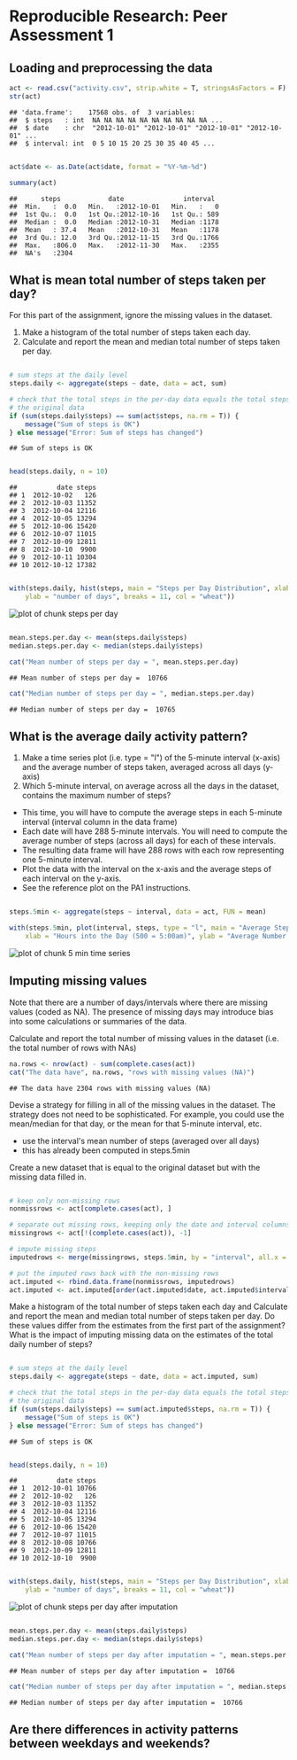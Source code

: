 # Reproducible Research: Peer Assessment 1


## Loading and preprocessing the data


```r
act <- read.csv("activity.csv", strip.white = T, stringsAsFactors = F)
str(act)
```

```
## 'data.frame':	17568 obs. of  3 variables:
##  $ steps   : int  NA NA NA NA NA NA NA NA NA NA ...
##  $ date    : chr  "2012-10-01" "2012-10-01" "2012-10-01" "2012-10-01" ...
##  $ interval: int  0 5 10 15 20 25 30 35 40 45 ...
```

```r

act$date <- as.Date(act$date, format = "%Y-%m-%d")

summary(act)
```

```
##      steps            date               interval   
##  Min.   :  0.0   Min.   :2012-10-01   Min.   :   0  
##  1st Qu.:  0.0   1st Qu.:2012-10-16   1st Qu.: 589  
##  Median :  0.0   Median :2012-10-31   Median :1178  
##  Mean   : 37.4   Mean   :2012-10-31   Mean   :1178  
##  3rd Qu.: 12.0   3rd Qu.:2012-11-15   3rd Qu.:1766  
##  Max.   :806.0   Max.   :2012-11-30   Max.   :2355  
##  NA's   :2304
```



## What is mean total number of steps taken per day?

For this part of the assignment, ignore the missing values in the dataset.  
1. Make a histogram of the total number of steps taken each day.  
1. Calculate and report the mean and median total number of steps taken per day.  

```r

# sum steps at the daily level
steps.daily <- aggregate(steps ~ date, data = act, sum)

# check that the total steps in the per-day data equals the total steps in
# the original data
if (sum(steps.daily$steps) == sum(act$steps, na.rm = T)) {
    message("Sum of steps is OK")
} else message("Error: Sum of steps has changed")
```

```
## Sum of steps is OK
```

```r

head(steps.daily, n = 10)
```

```
##          date steps
## 1  2012-10-02   126
## 2  2012-10-03 11352
## 3  2012-10-04 12116
## 4  2012-10-05 13294
## 5  2012-10-06 15420
## 6  2012-10-07 11015
## 7  2012-10-09 12811
## 8  2012-10-10  9900
## 9  2012-10-11 10304
## 10 2012-10-12 17382
```

```r

with(steps.daily, hist(steps, main = "Steps per Day Distribution", xlab = "steps per day", 
    ylab = "number of days", breaks = 11, col = "wheat"))
```

![plot of chunk steps per day](figure/steps_per_day.png) 

```r

mean.steps.per.day <- mean(steps.daily$steps)
median.steps.per.day <- median(steps.daily$steps)

cat("Mean number of steps per day = ", mean.steps.per.day)
```

```
## Mean number of steps per day =  10766
```

```r
cat("Median number of steps per day = ", median.steps.per.day)
```

```
## Median number of steps per day =  10765
```




## What is the average daily activity pattern?

1. Make a time series plot (i.e. type = "l") of the 5-minute interval (x-axis) and the average number of steps taken, averaged across all days (y-axis)
1. Which 5-minute interval, on average across all the days in the dataset, contains the maximum number of steps?

- This time, you will have to compute the average steps in each 5-minute interval (interval column in the data frame)
- Each date will have 288 5-minute intervals.  You will need to compute the average number of steps (across all days) for each of these intervals.
- The resulting data frame will have 288 rows with each row representing one 5-minute interval.
- Plot the data with the interval on the x-axis and the average steps of each interval on the y-axis.
- See the reference plot on the PA1 instructions.

```r

steps.5min <- aggregate(steps ~ interval, data = act, FUN = mean)

with(steps.5min, plot(interval, steps, type = "l", main = "Average Steps Within a Typical 24 Hour Day", 
    xlab = "Hours into the Day (500 = 5:00am)", ylab = "Average Number of Steps"))
```

![plot of chunk 5 min time series](figure/5_min_time_series.png) 



## Imputing missing values

Note that there are a number of days/intervals where there are missing values (coded as NA). The presence of missing days may introduce bias into some calculations or summaries of the data.

Calculate and report the total number of missing values in the dataset (i.e. the total number of rows with NAs)

```r
na.rows <- nrow(act) - sum(complete.cases(act))
cat("The data have", na.rows, "rows with missing values (NA)")
```

```
## The data have 2304 rows with missing values (NA)
```


Devise a strategy for filling in all of the missing values in the dataset. The strategy does not need to be sophisticated. For example, you could use the mean/median for that day, or the mean for that 5-minute interval, etc.

- use the interval's mean number of steps (averaged over all days)
- this has already been computed in steps.5min

Create a new dataset that is equal to the original dataset but with the missing data filled in.

```r

# keep only non-missing rows
nonmissrows <- act[complete.cases(act), ]

# separate out missing rows, keeping only the date and interval columns
missingrows <- act[!(complete.cases(act)), -1]

# impute missing steps
imputedrows <- merge(missingrows, steps.5min, by = "interval", all.x = TRUE)

# put the imputed rows back with the non-missing rows
act.imputed <- rbind.data.frame(nonmissrows, imputedrows)
act.imputed <- act.imputed[order(act.imputed$date, act.imputed$interval), ]
```




Make a histogram of the total number of steps taken each day and Calculate and report the mean and median total number of steps taken per day. Do these values differ from the estimates from the first part of the assignment? What is the impact of imputing missing data on the estimates of the total daily number of steps?

```r

# sum steps at the daily level
steps.daily <- aggregate(steps ~ date, data = act.imputed, sum)

# check that the total steps in the per-day data equals the total steps in
# the original data
if (sum(steps.daily$steps) == sum(act.imputed$steps, na.rm = T)) {
    message("Sum of steps is OK")
} else message("Error: Sum of steps has changed")
```

```
## Sum of steps is OK
```

```r

head(steps.daily, n = 10)
```

```
##          date steps
## 1  2012-10-01 10766
## 2  2012-10-02   126
## 3  2012-10-03 11352
## 4  2012-10-04 12116
## 5  2012-10-05 13294
## 6  2012-10-06 15420
## 7  2012-10-07 11015
## 8  2012-10-08 10766
## 9  2012-10-09 12811
## 10 2012-10-10  9900
```

```r

with(steps.daily, hist(steps, main = "Steps per Day Distribution", xlab = "steps per day", 
    ylab = "number of days", breaks = 11, col = "wheat"))
```

![plot of chunk steps per day after imputation](figure/steps_per_day_after_imputation.png) 

```r

mean.steps.per.day <- mean(steps.daily$steps)
median.steps.per.day <- median(steps.daily$steps)

cat("Mean number of steps per day after imputation = ", mean.steps.per.day)
```

```
## Mean number of steps per day after imputation =  10766
```

```r
cat("Median number of steps per day after imputation = ", median.steps.per.day)
```

```
## Median number of steps per day after imputation =  10766
```





## Are there differences in activity patterns between weekdays and weekends?
